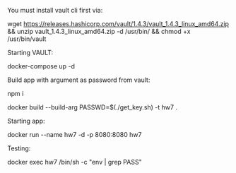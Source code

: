 You must install vault cli first via:

wget https://releases.hashicorp.com/vault/1.4.3/vault_1.4.3_linux_amd64.zip && unzip vault_1.4.3_linux_amd64.zip -d /usr/bin/ && chmod +x /usr/bin/vault


Starting VAULT:

docker-compose up -d


Build app with argument as password from vault:

npm i

docker build --build-arg PASSWD=$(./get_key.sh) -t hw7 .


Starting app:

docker run --name hw7 -d -p 8080:8080 hw7


Testing:

docker exec hw7 /bin/sh -c "env | grep PASS"

